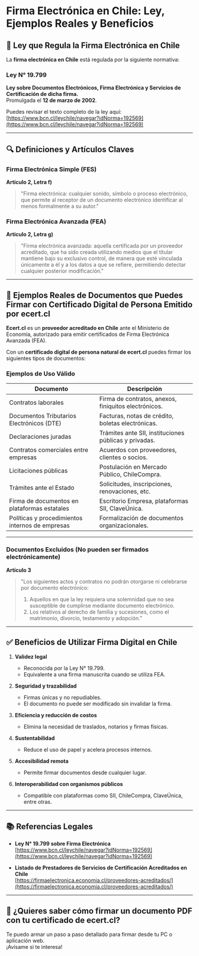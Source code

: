 # Firma Electrónica en Chile: Ley, Ejemplos Reales y Beneficios

## 📜 Ley que Regula la Firma Electrónica en Chile

La **firma electrónica en Chile** está regulada por la siguiente normativa:

### Ley N° 19.799
**Ley sobre Documentos Electrónicos, Firma Electrónica y Servicios de Certificación de dicha firma.**  
Promulgada el **12 de marzo de 2002**.

Puedes revisar el texto completo de la ley aquí:  
[https://www.bcn.cl/leychile/navegar?idNorma=192569](https://www.bcn.cl/leychile/navegar?idNorma=192569)

---

## 🔍 Definiciones y Artículos Claves

### Firma Electrónica Simple (FES)
**Artículo 2, Letra f)**
> "Firma electrónica: cualquier sonido, símbolo o proceso electrónico, que permite al receptor de un documento electrónico identificar al menos formalmente a su autor."

### Firma Electrónica Avanzada (FEA)
**Artículo 2, Letra g)**
> "Firma electrónica avanzada: aquella certificada por un proveedor acreditado, que ha sido creada utilizando medios que el titular mantiene bajo su exclusivo control, de manera que esté vinculada únicamente a él y a los datos a que se refiere, permitiendo detectar cualquier posterior modificación."

---

## 📂 Ejemplos Reales de Documentos que Puedes Firmar con Certificado Digital de Persona Emitido por ecert.cl

**Ecert.cl** es un **proveedor acreditado en Chile** ante el Ministerio de Economía, autorizado para emitir certificados de Firma Electrónica Avanzada (FEA).

Con un **certificado digital de persona natural de ecert.cl** puedes firmar los siguientes tipos de documentos:

### Ejemplos de Uso Válido

| Documento                                       | Descripción                                          |
|-------------------------------------------------|-----------------------------------------------------|
| Contratos laborales                             | Firma de contratos, anexos, finiquitos electrónicos.|
| Documentos Tributarios Electrónicos (DTE)       | Facturas, notas de crédito, boletas electrónicas.    |
| Declaraciones juradas                           | Trámites ante SII, instituciones públicas y privadas.|
| Contratos comerciales entre empresas            | Acuerdos con proveedores, clientes o socios.        |
| Licitaciones públicas                           | Postulación en Mercado Público, ChileCompra.        |
| Trámites ante el Estado                         | Solicitudes, inscripciones, renovaciones, etc.      |
| Firma de documentos en plataformas estatales    | Escritorio Empresa, plataformas SII, ClaveÚnica.    |
| Políticas y procedimientos internos de empresas | Formalización de documentos organizacionales.       |

---

### Documentos Excluidos (No pueden ser firmados electrónicamente)

**Artículo 3**
> "Los siguientes actos y contratos no podrán otorgarse ni celebrarse por documento electrónico:  
> 1. Aquellos en que la ley requiera una solemnidad que no sea susceptible de cumplirse mediante documento electrónico.  
> 2. Los relativos al derecho de familia y sucesiones, como el matrimonio, divorcio, testamento y adopción."

---

## ✅ Beneficios de Utilizar Firma Digital en Chile

1. **Validez legal**  
   - Reconocida por la Ley N° 19.799.  
   - Equivalente a una firma manuscrita cuando se utiliza FEA.

2. **Seguridad y trazabilidad**  
   - Firmas únicas y no repudiables.  
   - El documento no puede ser modificado sin invalidar la firma.

3. **Eficiencia y reducción de costos**  
   - Elimina la necesidad de traslados, notarios y firmas físicas.

4. **Sustentabilidad**  
   - Reduce el uso de papel y acelera procesos internos.

5. **Accesibilidad remota**  
   - Permite firmar documentos desde cualquier lugar.

6. **Interoperabilidad con organismos públicos**  
   - Compatible con plataformas como SII, ChileCompra, ClaveÚnica, entre otras.

---

## 📚 Referencias Legales

- **Ley N° 19.799 sobre Firma Electrónica**  
  [https://www.bcn.cl/leychile/navegar?idNorma=192569](https://www.bcn.cl/leychile/navegar?idNorma=192569)

- **Listado de Prestadores de Servicios de Certificación Acreditados en Chile**  
  [https://firmaelectronica.economia.cl/proveedores-acreditados/](https://firmaelectronica.economia.cl/proveedores-acreditados/)

---

## 🚀 ¿Quieres saber cómo firmar un documento PDF con tu certificado de ecert.cl?  
Te puedo armar un paso a paso detallado para firmar desde tu PC o aplicación web.  
¡Avísame si te interesa!
